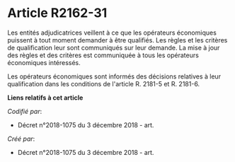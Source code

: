 # Article R2162-31

Les entités adjudicatrices veillent à ce que les opérateurs économiques puissent à tout moment demander à être qualifiés. Les
règles et les critères de qualification leur sont communiqués sur leur demande. La mise à jour des règles et des critères est
communiquée à tous les opérateurs économiques intéressés.

Les opérateurs économiques sont informés des décisions relatives à leur qualification dans les conditions de l'article R.
2181-5 et R. 2181-6.

**Liens relatifs à cet article**

_Codifié par_:

  - Décret n°2018-1075 du 3 décembre 2018 - art.

_Créé par_:

  - Décret n°2018-1075 du 3 décembre 2018 - art.
